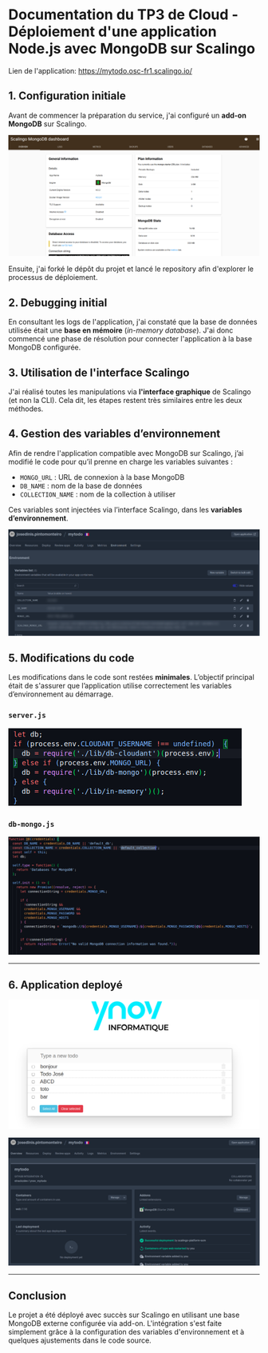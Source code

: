 # Documentation du TP3 de Cloud - Déploiement d'une application Node.js avec MongoDB sur Scalingo

Lien de l'application: https://mytodo.osc-fr1.scalingo.io/

## 1. Configuration initiale

Avant de commencer la préparation du service, j'ai configuré un **add-on MongoDB** sur Scalingo.

![Configuration de l'add-on MongoDB](./images/tp3/mongo-dash.png)

Ensuite, j'ai forké le dépôt du projet et lancé le repository afin d'explorer le processus de déploiement.

## 2. Debugging initial

En consultant les logs de l'application, j'ai constaté que la base de données utilisée était une **base en mémoire** (*in-memory database*). J'ai donc commencé une phase de résolution pour connecter l'application à la base MongoDB configurée.

## 3. Utilisation de l'interface Scalingo

J'ai réalisé toutes les manipulations via **l'interface graphique** de Scalingo (et non la CLI). Cela dit, les étapes restent très similaires entre les deux méthodes.

## 4. Gestion des variables d’environnement

Afin de rendre l'application compatible avec MongoDB sur Scalingo, j’ai modifié le code pour qu’il prenne en charge les variables suivantes :

- `MONGO_URL` : URL de connexion à la base MongoDB
- `DB_NAME` : nom de la base de données
- `COLLECTION_NAME` : nom de la collection à utiliser

Ces variables sont injectées via l’interface Scalingo, dans les **variables d’environnement**.

![Variables d'environnement configurées sur Scalingo](./images/tp3/variables.png)

## 5. Modifications du code

Les modifications dans le code sont restées **minimales**. L’objectif principal était de s'assurer que l’application utilise correctement les variables d’environnement au démarrage.

### `server.js`

![server.js](./images/tp3/server-js.png)

### `db-mongo.js`

![db-mongo.js](./images/tp3/db-mongo.png)

---
## 6. Application deployé

![alt text](./images/tp3/app.png)

![alt text](./images/tp3/scalingo-dash.png)

---
## Conclusion

Le projet a été déployé avec succès sur Scalingo en utilisant une base MongoDB externe configurée via add-on. L'intégration s'est faite simplement grâce à la configuration des variables d'environnement et à quelques ajustements dans le code source.